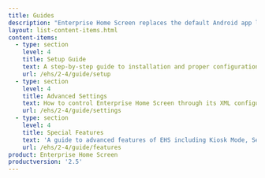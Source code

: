 ```yaml
---
title: Guides
description: "Enterprise Home Screen replaces the default Android app launcher and home screen with a secure launcher that's easy to configure and lock down. The following guides provide all the information required to customize this powerful tool for the specific needs of any enterprise or department."
layout: list-content-items.html
content-items:
  - type: section
    level: 4
    title: Setup Guide
    text: A step-by-step guide to installation and proper configuration of Enterprise Home Screen on a device
    url: /ehs/2-4/guide/setup
  - type: section
    level: 4
    title: Advanced Settings
    text: How to control Enterprise Home Screen through its XML configuration file
    url: /ehs/2-4/guide/settings
  - type: section
    level: 4
    title: Special Features
    text: 'A guide to advanced features of EHS including Kiosk Mode, Secure Mode and recovery from Lockdown State'
    url: /ehs/2-4/guide/features
product: Enterprise Home Screen
productversion: '2.5'
---
```















